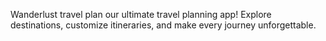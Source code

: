 Wanderlust travel plan
our ultimate travel planning app! Explore destinations, customize itineraries, and make every journey unforgettable.
